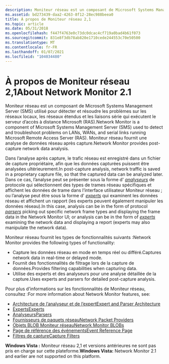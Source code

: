 ```yaml
---
description: Moniteur réseau est un composant de Microsoft Systems Management Server (SMS) utilisé pour détecter et résoudre les problèmes sur les réseaux locaux, les réseaux étendus et les liaisons série qui exécutent le serveur d’accès à distance Microsoft (RAS).
ms.assetid: bd273439-daa2-4263-8f12-28ec988beea0
title: À propos de Moniteur réseau 2,1
ms.topic: article
ms.date: 05/31/2018
ms.openlocfilehash: f447f4763e0c73dc0dcac4cf719a0bad4b61f073
ms.sourcegitcommit: 831e8f3db78ab820e1710cede244553c70e50500
ms.translationtype: MT
ms.contentlocale: fr-FR
ms.lasthandoff: 01/07/2021
ms.locfileid: "104034480"
---
```

# <a name="about-network-monitor-21"></a><span data-ttu-id="8397c-103">À propos de Moniteur réseau 2,1</span><span class="sxs-lookup"><span data-stu-id="8397c-103">About Network Monitor 2.1</span></span>

<span data-ttu-id="8397c-104">Moniteur réseau est un composant de Microsoft Systems Management Server (SMS) utilisé pour détecter et résoudre les problèmes sur les réseaux locaux, les réseaux étendus et les liaisons série qui exécutent le serveur d’accès à distance Microsoft (RAS).</span><span class="sxs-lookup"><span data-stu-id="8397c-104">Network Monitor is a component of Microsoft Systems Management Server (SMS) used to detect and troubleshoot problems on LANs, WANs, and serial links running Microsoft Remote Access Server (RAS).</span></span> <span data-ttu-id="8397c-105">Moniteur réseau fournit une analyse de données réseau après capture.</span><span class="sxs-lookup"><span data-stu-id="8397c-105">Network Monitor provides post-capture network data analysis.</span></span>

<span data-ttu-id="8397c-106">Dans l’analyse après capture, le trafic réseau est enregistré dans un fichier de capture propriétaire, afin que les données capturées puissent être analysées ultérieurement.</span><span class="sxs-lookup"><span data-stu-id="8397c-106">In post-capture analysis, network traffic is saved in a proprietary capture file, so that the captured data can be analyzed later.</span></span> <span data-ttu-id="8397c-107">Dans ce cas, l’analyse peut se présenter sous la forme d' [*analyseurs*](p.md) de protocole qui sélectionnent des types de trames réseau spécifiques et affichent les données de trame dans l’interface utilisateur Moniteur réseau ; ou l’analyse peut être sous la forme d' [*experts*](e.md) qui examinent les données réseau et affichent un rapport (les experts peuvent également manipuler les données réseau).</span><span class="sxs-lookup"><span data-stu-id="8397c-107">In this case, analysis can be in the form of protocol [*parsers*](p.md) picking out specific network frame types and displaying the frame data in the Network Monitor UI; or analysis can be in the form of [*experts*](e.md) examining the network data and displaying a report (experts may also manipulate the network data).</span></span>

<span data-ttu-id="8397c-108">Moniteur réseau fournit les types de fonctionnalités suivants :</span><span class="sxs-lookup"><span data-stu-id="8397c-108">Network Monitor provides the following types of functionality:</span></span>

-   <span data-ttu-id="8397c-109">Capture les données réseau en mode en temps réel ou différé.</span><span class="sxs-lookup"><span data-stu-id="8397c-109">Captures network data in real-time or delayed mode.</span></span>
-   <span data-ttu-id="8397c-110">Fournit des fonctionnalités de filtrage lors de la capture de données.</span><span class="sxs-lookup"><span data-stu-id="8397c-110">Provides filtering capabilities when capturing data.</span></span>
-   <span data-ttu-id="8397c-111">Utilise des experts et des analyseurs pour une analyse détaillée de la capture.</span><span class="sxs-lookup"><span data-stu-id="8397c-111">Uses experts and parsers for detailed post-capture analysis.</span></span>

<span data-ttu-id="8397c-112">Pour plus d’informations sur les fonctionnalités de Moniteur réseau, consultez :</span><span class="sxs-lookup"><span data-stu-id="8397c-112">For more information about Network Monitor features, see:</span></span>

-   [<span data-ttu-id="8397c-113">Architecture de l’analyseur et de l’expert</span><span class="sxs-lookup"><span data-stu-id="8397c-113">Expert and Parser Architecture</span></span>](expert-and-parser-architecture.md)
-   [<span data-ttu-id="8397c-114">Experts</span><span class="sxs-lookup"><span data-stu-id="8397c-114">Experts</span></span>](experts.md)
-   [<span data-ttu-id="8397c-115">Analyseurs</span><span class="sxs-lookup"><span data-stu-id="8397c-115">Parsers</span></span>](parsers.md)
-   [<span data-ttu-id="8397c-116">Fournisseurs de paquets réseau</span><span class="sxs-lookup"><span data-stu-id="8397c-116">Network Packet Providers</span></span>](network-packet-providers.md)
-   [<span data-ttu-id="8397c-117">Objets BLOB Moniteur réseau</span><span class="sxs-lookup"><span data-stu-id="8397c-117">Network Monitor BLOBs</span></span>](network-monitor-blobs.md)
-   [<span data-ttu-id="8397c-118">Page de référence des événements</span><span class="sxs-lookup"><span data-stu-id="8397c-118">Event Reference Page</span></span>](event-reference-page.md)
-   [<span data-ttu-id="8397c-119">Filtres de capture</span><span class="sxs-lookup"><span data-stu-id="8397c-119">Capture Filters</span></span>](capture-filters.md)

<span data-ttu-id="8397c-120">**Windows Vista :** Moniteur réseau 2,1 et versions antérieures ne sont pas pris en charge sur cette plateforme.</span><span class="sxs-lookup"><span data-stu-id="8397c-120">**Windows Vista:** Network Monitor 2.1 and earlier are not supported on this platform.</span></span>

 

 



